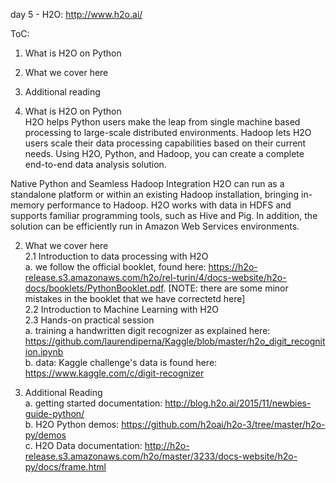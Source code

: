 day 5 - H2O: http://www.h2o.ai/

ToC:  
1. What is H2O on Python  
2. What we cover here  
3. Additional reading  

1. What is H2O on Python  
H2O helps Python users make the leap from single machine based processing to large-scale distributed environments. Hadoop lets H2O users scale their data processing capabilities based on their current needs. Using H2O, Python, and Hadoop, you can create a complete end-to-end data analysis solution.  
  
Native Python and Seamless Hadoop Integration
H2O can run as a standalone platform or within an existing Hadoop installation, bringing in-memory performance to Hadoop. H2O works with data in HDFS and supports familiar programming tools, such as Hive and Pig. In addition, the solution can be efficiently run in Amazon Web Services environments.  
  
2. What we cover here  
2.1 Introduction to data processing with H2O  
    a.  we follow the official booklet, found here: https://h2o-release.s3.amazonaws.com/h2o/rel-turin/4/docs-website/h2o-docs/booklets/PythonBooklet.pdf. [NOTE: there are some minor mistakes in the booklet that we have correctetd here]  
2.2 Introduction to Machine Learning with H2O  
2.3 Hands-on practical session  
    a. training a handwritten digit recognizer as explained here: https://github.com/laurendiperna/Kaggle/blob/master/h2o_digit_recognition.ipynb  
    b. data: Kaggle challenge's data is found here: https://www.kaggle.com/c/digit-recognizer  

3. Additional Reading  
   a. getting started documentation:  http://blog.h2o.ai/2015/11/newbies-guide-python/  
   b. H2O Python demos: https://github.com/h2oai/h2o-3/tree/master/h2o-py/demos  
   c. H2O Data documentation: http://h2o-release.s3.amazonaws.com/h2o/master/3233/docs-website/h2o-py/docs/frame.html  